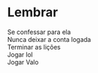 # Lembrar

Se confessar para ela <br>
Nunca deixar a conta logada  <br>
Terminar as lições <br>
Jogar lol <br>
Jogar Valo <br>
